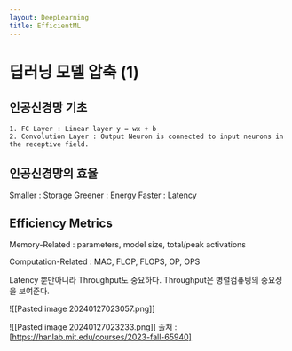 ```yaml
---
layout: DeepLearning
title: EfficientML
---
```

# 딥러닝 모델 압축 (1)

## 인공신경망 기초


    1. FC Layer : Linear layer y = wx + b
	2. Convolution Layer : Output Neuron is connected to input neurons in the receptive field.




## 인공신경망의 효율

Smaller : Storage
Greener :  Energy
Faster : Latency

## Efficiency Metrics

Memory-Related : parameters, model size, total/peak activations

Computation-Related : MAC, FLOP, FLOPS, OP, OPS

Latency 뿐만아니라 Throughput도 중요하다.
Throughput은 병렬컴퓨팅의 중요성을 보여준다.

![[Pasted image 20240127023057.png]]

![[Pasted image 20240127023233.png]]
출처 : [https://hanlab.mit.edu/courses/2023-fall-65940]

